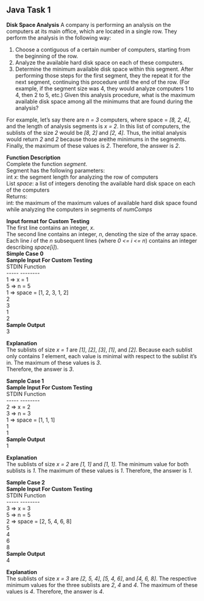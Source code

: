 
## Java Task 1

<b>Disk Space Analysis</b>
A company is performing an analysis on the computers at its main office, which are located in a single row. They perform the analysis in the following way:
1.	Choose a contiguous of a certain number of computers, starting from the beginning of the row.
2.	Analyze the available hard disk space on each of these computers.
3.	Determine the minimum available disk space within this segment.
After performing those steps for the first segment, they the repeat it for the next segment, continuing this procedure until the end of the row. (For example, if the segment size was 4, they would analyze computers 1 to 4, then 2 to 5, etc.) Given this analysis procedure, what is the maximum available disk space among all the minimums that are found during the analysis?

For example, let’s say there are <i>n = 3</i> computers, where space = <i>[8, 2, 4]</i>, and the length of analysis segments is <i>x = 2</i>. In this list of computers, the sublists of the size <i>2</i> would be <i>[8, 2]</i> and <i>[2, 4]</i>. Thus, the initial analysis would return <i>2</i> and <i>2</i> because those areithe minimums in the segments. Finally, the maximum of these values is <i>2</i>. Therefore, the answer is <i>2</i>.

<b>Function Description</b><br>
Complete the function <i>segment</i>.<br>
Segment has the following parameters:<br>
int <i>x</i>: the segment length for analyzing the row of computers<br>
List<Integer> <i>space</i>: a list of integers denoting the available hard disk space on each of the computers<br>
Returns:<br>
int: the maximum of the maximum values of available hard disk space found while analyzing the computers in segments of <i>numComps</i>

<b>Input format for Custom Testing</b><br>
The first line contains an integer, <i>x</i>.<br>
The second line contains an integer, <i>n</i>, denoting the size of the array space.<br>
Each line <i>i</i> of the <i>n</i> subsequent lines (where <i>0 <= i <= n</i>) contains an integer describing <i>space[i]</i>).<br>
<b>Simple Case 0</b><br>
<b>Sample Input For Custom Testing</b><br>
STDIN    Function<br>
-----    --------<br>
1     => x = 1<br>
5     => n = 5<br>
1     => space = [1, 2, 3, 1, 2]<br>
2<br>
3<br>
1<br>
2<br>
<b>Sample Output</b><br>
3<br>

<b>Explanation</b><br>
The sublists of size <i>x = 1</i> are <i>[1]</i>, <i>[2]</i>, <i>[3]</i>, <i>[1]</i>, and <i>[2]</i>. Because each sublist only contains <i>1</i> element, each value is minimal with respect to the sublist it’s in. The maximum of these values is <i>3</i>.<br>
Therefore, the answer is <i>3</i>.

<b>Sample Case 1</b><br>
<b>Sample Input For Custom Testing</b><br>
STDIN    Function<br>
-----    --------<br>
2     => x = 2<br>
3     => n = 3<br>
1     => space = [1, 1, 1]<br>
1<br>
1<br>
<b>Sample Output</b><br>
1<br>

<b>Explanation</b><br>
The sublists of size <i>x = 2</i> are <i>[1, 1]</i> and <i>[1, 1]</i>. The minimum value for both sublists is <i>1</i>. The maximum of these values is <i>1</i>. Therefore, the answer is <i>1</i>.

<b>Sample Case 2</b><br>
<b>Sample Input For Custom Testing</b><br>
STDIN    Function<br>
-----    --------<br>
3     => x = 3<br>
5     => n = 5<br>
2     => space = [2, 5, 4, 6, 8]<br>
5<br>
4<br>
6<br>
8<br>
<b>Sample Output</b><br>
4<br>

<b>Explanation</b><br>
The sublists of size <i>x = 3</i> are <i>[2, 5, 4]</i>, <i>[5, 4, 6]</i>, and <i>[4, 6, 8]</i>. The respective minimum values for the three sublists are <i>2</i>, <i>4</i> and <i>4</i>. The maximum of these values is <i>4</i>. Therefore, the answer is <i>4</i>.








